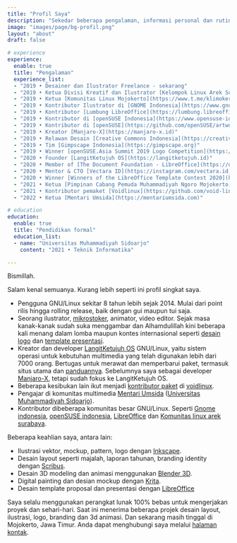```yaml
---
title: "Profil Saya"
description: "Sekedar beberapa pengalaman, informasi personal dan rutinitas sehari-hari."
image: "images/page/bg-profil.png"
layout: "about"
draft: false

# experience
experience:
  enable: true
  title: "Pengalaman"
  experience_list:
  - "2019 • Desainer dan Ilustrator Freelance - sekarang"
  - "2019 • Ketua Divisi Kreatif dan Ilustrator [Kelompok Linux Arek Suroboyo](https://www.klas.or.id)"
  - "2019 • Ketua [Komunitas Linux Mojokerto](https://www.t.me/klimoker)"
  - "2019 • Kontributor Ilustrator di [GNOME Indonesia](https://www.gnome.id)"
  - "2019 • Kontributor [Lumbung LibreOffice](https://lumbung.libreoffice.id)"
  - "2019 • Kontributor di [openSUSE Indonesia](https://www.opensuse-id.org/tentang)"
  - "2019 • Kontributor di [openSUSE](https://github.com/openSUSE/artwork)"
  - "2019 • Kreator [Manjaro-X](https://manjaro-x.id)"
  - "2019 • Relawan Desain [Creative Commons Indonesia](https://creativecommons.or.id)"
  - "2019 • Tim [Gimpscape Indonesia](https://gimpscape.org)"
  - "2019 • Winner [openSUSE.Asia Summit 2019 Logo Competition](https://news.opensuse.org/2019/07/09/opensuse-asia-summit-2019-logo-competition-winner/)"
  - "2020 • Founder [LangitKetujuh OS](https://langitketujuh.id)"
  - "2020 • Member of [The Document Foundation - LibreOffice](https://documentfoundation.org/governance/members)"
  - "2020 • Mentor & CTO [Vectara ID](https://instagram.com/vectara.id)"
  - "2020 • Winner [Winners of the LibreOffice Template Contest 2020](https://adfinis.com/en/blog/winners-of-the-libreoffice-template-contest-2020/)"
  - "2021 • Ketua [Pimpinan Cabang Pemuda Muhammadiyah Ngoro Mojokerto](https://pcpmngoro.or.id)"
  - "2021 • Kontributor pemaket [Voidlinux](https://github.com/void-linux/void-packages/pulls?q=is%3Apr+author%3Ahervyqa+is%3Aclosed)"
  - "2022 • Ketua [Mentari Umsida](https://mentariumsida.com)"

# education
education:
  enable: true
  title: "Pendidikan formal"
  education_list:
  - name: "Universitas Muhammadiyah Sidoarjo"
    content: "2021 • Teknik Informatika"

---
```


Bismillah.

Salam kenal semuanya. Kurang lebih seperti ini profil singkat saya.
- Pengguna GNU/Linux sekitar 8 tahun lebih sejak 2014. Mulai dari point rilis hingga rolling release, baik dengan gui maupun tui saja.
- Seorang ilustrator, [mikrostoker](http://www.shutterstock.com/g/hervyqa?rid=238649869), animator, video editor. Sejak masa kanak-kanak sudah suka menggambar dan Alhamdulillah kini beberapa kali menang dalam lomba maupun kontes internasional seperti [desain logo](https://news.opensuse.org/2019/07/09/opensuse-asia-summit-2019-logo-competition-winner/) dan [template presentasi](https://adfinis.com/en/blog/winners-of-the-libreoffice-template-contest-2020/).
- Kreator dan developer [LangitKetujuh OS](https://langitketujuh.id) GNU/Linux, yaitu sistem operasi untuk kebutuhan multimedia yang telah digunakan lebih dari 7000 orang. Bertugas untuk merawat dan memperbarui paket, termasuk situs utama dan [panduannya](https://panduan.langitketujuh.id). Sebelumnya saya sebagai developer [Manjaro-X](https://manjaro-x/id), tetapi sudah fokus ke LangitKetujuh OS.
- Beberapa kesibukan lain ikut menjadi [kontributor paket](https://github.com/void-linux/void-packages/pulls?q=is%3Apr+author%3Ahervyqa+is%3Aclosed) di [voidlinux](https://voidlinux.org).
- Pengajar di komunitas multimedia [Mentari Umsida](https://mentariumsida.com) ([Universitas Muhammadiyah Sidoarjo](https://umsida.ac.id)).
- Kontributor dibeberapa komunitas besar GNU/Linux. Seperti [Gnome indonesia](https://gnome.id), [openSUSE indonesia](https://opensuse.id), [LibreOffice](https://libreoffice.id) dan [Komunitas linux arek surabaya](https://klas.or.id).

Beberapa keahlian saya, antara lain:

- Ilustrasi vektor, mockup, pattern, logo dengan [Inkscape](https://inkscape.org/).
- Desain layout seperti majalah, laporan tahunan, branding identity dengan [Scribus](https://scribus.net/).
- Desain 3D modeling dan animasi menggunakan [Blender 3D](https://blender.com/).
- Digital painting dan desian mockup dengan [Krita](https://krita.org).
- Desain template proposal dan presentasi dengan [LibreOffice](https://libreoffice.org/)

Saya selalu menggunakan perangkat lunak 100% bebas untuk mengerjakan proyek dan sehari-hari. Saat ini menerima beberapa projek desain layout, ilustrasi, logo, branding dan 3d animasi. Dan sekarang masih tinggal di Mojokerto, Jawa Timur. Anda dapat menghubungi saya melalui [halaman kontak](/contact).
